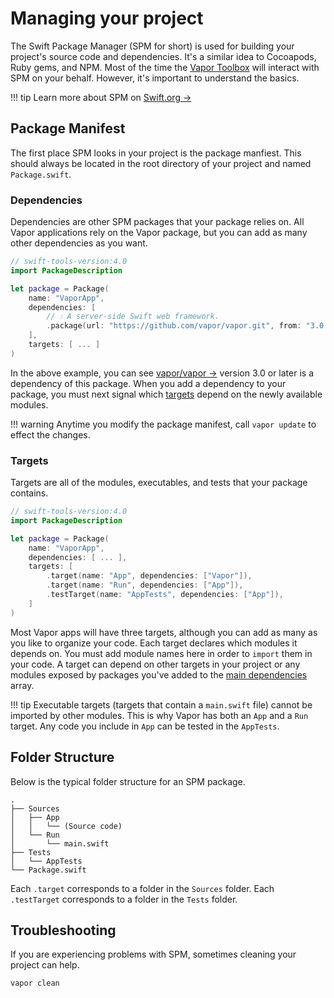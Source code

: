 # Managing your project

The Swift Package Manager (SPM for short) is used for building your project's source code and dependencies. 
It's a similar idea to Cocoapods, Ruby gems, and NPM. Most of the time the [Vapor Toolbox](toolbox.md) will 
interact with SPM on your behalf. However, it's important to understand the basics.

!!! tip
    Learn more about SPM on <a href="https://swift.org/package-manager/" target="_blank">Swift.org &rarr;</a> 

## Package Manifest

The first place SPM looks in your project is the package manfiest. This should always be located in the root
directory of your project and named `Package.swift`.

### Dependencies

Dependencies are other SPM packages that your package relies on. All Vapor applications rely on the Vapor package,
but you can add as many other dependencies as you want.

```swift
// swift-tools-version:4.0
import PackageDescription

let package = Package(
    name: "VaporApp",
    dependencies: [
        // 💧 A server-side Swift web framework. 
        .package(url: "https://github.com/vapor/vapor.git", from: "3.0.0"),
    ],
    targets: [ ... ]
)
```

In the above example, you can see <a href="https://github.com/vapor/vapor" target="_blank">vapor/vapor &rarr;</a> version 3.0
or later is a dependency of this package.
When you add a dependency to your package, you must next signal which [targets](#targets) depend on
the newly available modules.

!!! warning
    Anytime you modify the package manifest, call `vapor update` to effect the changes.

### Targets

Targets are all of the modules, executables, and tests that your package contains. 

```swift
// swift-tools-version:4.0
import PackageDescription

let package = Package(
    name: "VaporApp",
    dependencies: [ ... ],
    targets: [
        .target(name: "App", dependencies: ["Vapor"]),
        .target(name: "Run", dependencies: ["App"]),
        .testTarget(name: "AppTests", dependencies: ["App"]),
    ]
)
```

Most Vapor apps will have three targets, although you can add as many as you like to organize your code.
Each target declares which modules it depends on. You must add module names here in order to `import` them in your code.
A target can depend on other targets in your project or any modules exposed by packages you've added to
the [main dependencies](#dependencies) array.

!!! tip
    Executable targets (targets that contain a `main.swift` file) cannot be imported by other modules.
    This is why Vapor has both an `App` and a `Run` target.
    Any code you include in `App` can be tested in the `AppTests`.

## Folder Structure

Below is the typical folder structure for an SPM package.

```
.
├── Sources
│   ├── App
│   │   └── (Source code)
│   └── Run
│       └── main.swift
├── Tests
│   └── AppTests
└── Package.swift
```

Each `.target` corresponds to a folder in the `Sources` folder. 
Each `.testTarget` corresponds to a folder in the `Tests` folder.

## Troubleshooting

If you are experiencing problems with SPM, sometimes cleaning your project can help.

```sh
vapor clean
```
